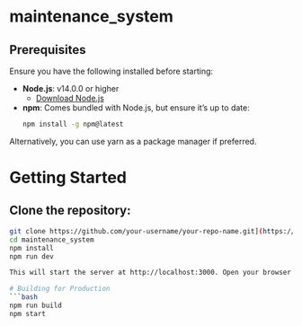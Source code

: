 # maintenance_system

## Prerequisites

Ensure you have the following installed before starting:

- **Node.js**: v14.0.0 or higher
  - [Download Node.js](https://nodejs.org/en/download/)
- **npm**: Comes bundled with Node.js, but ensure it’s up to date:
  ```bash
  npm install -g npm@latest

Alternatively, you can use yarn as a package manager if preferred.

# Getting Started

## Clone the repository:

  ```bash
  git clone https://github.com/your-username/your-repo-name.git](https://github.com/ShadowNgomane/maintenance_system.git
  cd maintenance_system
  npm install
  npm run dev

This will start the server at http://localhost:3000. Open your browser and navigate to this URL to view the app.

# Building for Production
  ```bash
  npm run build
  npm start
